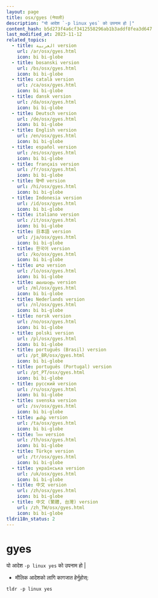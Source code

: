 ```yaml
---
layout: page
title: osx/gyes (नेपाली)
description: "यो आदेश `-p linux yes` को उपनाम हो |"
content_hash: b5d273f4a6cf3412558296ab1b3addf8fea3d647
last_modified_at: 2023-11-12
related_topics:
  - title: العربية version
    url: /ar/osx/gyes.html
    icon: bi bi-globe
  - title: bosanski version
    url: /bs/osx/gyes.html
    icon: bi bi-globe
  - title: català version
    url: /ca/osx/gyes.html
    icon: bi bi-globe
  - title: dansk version
    url: /da/osx/gyes.html
    icon: bi bi-globe
  - title: Deutsch version
    url: /de/osx/gyes.html
    icon: bi bi-globe
  - title: English version
    url: /en/osx/gyes.html
    icon: bi bi-globe
  - title: español version
    url: /es/osx/gyes.html
    icon: bi bi-globe
  - title: français version
    url: /fr/osx/gyes.html
    icon: bi bi-globe
  - title: हिन्दी version
    url: /hi/osx/gyes.html
    icon: bi bi-globe
  - title: Indonesia version
    url: /id/osx/gyes.html
    icon: bi bi-globe
  - title: italiano version
    url: /it/osx/gyes.html
    icon: bi bi-globe
  - title: 日本語 version
    url: /ja/osx/gyes.html
    icon: bi bi-globe
  - title: 한국어 version
    url: /ko/osx/gyes.html
    icon: bi bi-globe
  - title: ລາວ version
    url: /lo/osx/gyes.html
    icon: bi bi-globe
  - title: മലയാളം version
    url: /ml/osx/gyes.html
    icon: bi bi-globe
  - title: Nederlands version
    url: /nl/osx/gyes.html
    icon: bi bi-globe
  - title: norsk version
    url: /no/osx/gyes.html
    icon: bi bi-globe
  - title: polski version
    url: /pl/osx/gyes.html
    icon: bi bi-globe
  - title: português (Brasil) version
    url: /pt_BR/osx/gyes.html
    icon: bi bi-globe
  - title: português (Portugal) version
    url: /pt_PT/osx/gyes.html
    icon: bi bi-globe
  - title: русский version
    url: /ru/osx/gyes.html
    icon: bi bi-globe
  - title: svenska version
    url: /sv/osx/gyes.html
    icon: bi bi-globe
  - title: தமிழ் version
    url: /ta/osx/gyes.html
    icon: bi bi-globe
  - title: ไทย version
    url: /th/osx/gyes.html
    icon: bi bi-globe
  - title: Türkçe version
    url: /tr/osx/gyes.html
    icon: bi bi-globe
  - title: українська version
    url: /uk/osx/gyes.html
    icon: bi bi-globe
  - title: 中文 version
    url: /zh/osx/gyes.html
    icon: bi bi-globe
  - title: 中文 (繁體, 台灣) version
    url: /zh_TW/osx/gyes.html
    icon: bi bi-globe
tldri18n_status: 2
---
```

# gyes

यो आदेश `-p linux yes` को उपनाम हो |

- मौलिक आदेशको लागि कागजात हेर्नुहोस्:

`tldr -p linux yes`
